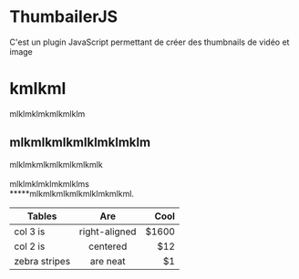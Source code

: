 # ThumbailerJS
C'est un plugin JavaScript permettant de créer des thumbnails de vidéo et image
<h1>kmlkml</h1>
mlklmklmkmlkmlklm
 
<h2>mlkmlkmlkmlklmklmklm</h2>
mlklmkmlkmlkmlkmlkmlk<br />
<br />
mlklmklmklmkmlklms<br />
*****mlkmlkmlkmlkmlklmkmlkml.<br />

| Tables        | Are           | Cool  |
| ------------- |:-------------:| -----:|
| col 3 is      | right-aligned | $1600 |
| col 2 is      | centered      |   $12 |
| zebra stripes | are neat      |    $1 |
